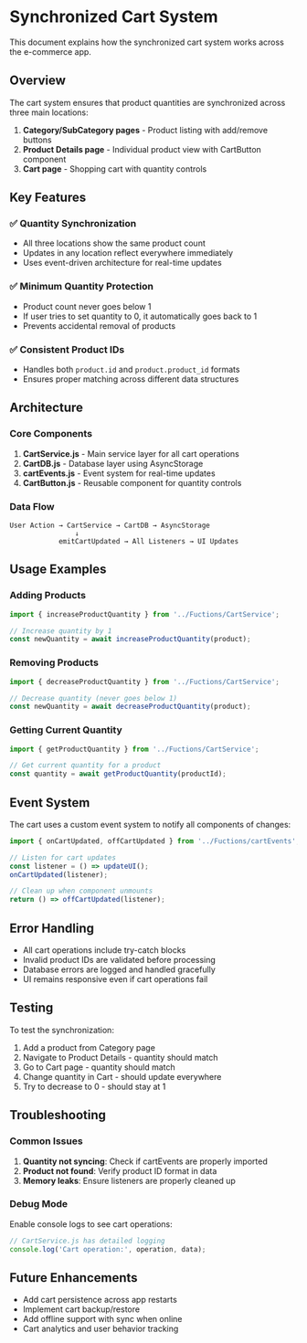 # Synchronized Cart System

This document explains how the synchronized cart system works across the e-commerce app.

## Overview

The cart system ensures that product quantities are synchronized across three main locations:

1. **Category/SubCategory pages** - Product listing with add/remove buttons
2. **Product Details page** - Individual product view with CartButton component
3. **Cart page** - Shopping cart with quantity controls

## Key Features

### ✅ Quantity Synchronization

- All three locations show the same product count
- Updates in any location reflect everywhere immediately
- Uses event-driven architecture for real-time updates

### ✅ Minimum Quantity Protection

- Product count never goes below 1
- If user tries to set quantity to 0, it automatically goes back to 1
- Prevents accidental removal of products

### ✅ Consistent Product IDs

- Handles both `product.id` and `product.product_id` formats
- Ensures proper matching across different data structures

## Architecture

### Core Components

1. **CartService.js** - Main service layer for all cart operations
2. **CartDB.js** - Database layer using AsyncStorage
3. **cartEvents.js** - Event system for real-time updates
4. **CartButton.js** - Reusable component for quantity controls

### Data Flow

```
User Action → CartService → CartDB → AsyncStorage
                ↓
            emitCartUpdated → All Listeners → UI Updates
```

## Usage Examples

### Adding Products

```javascript
import { increaseProductQuantity } from '../Fuctions/CartService';

// Increase quantity by 1
const newQuantity = await increaseProductQuantity(product);
```

### Removing Products

```javascript
import { decreaseProductQuantity } from '../Fuctions/CartService';

// Decrease quantity (never goes below 1)
const newQuantity = await decreaseProductQuantity(product);
```

### Getting Current Quantity

```javascript
import { getProductQuantity } from '../Fuctions/CartService';

// Get current quantity for a product
const quantity = await getProductQuantity(productId);
```

## Event System

The cart uses a custom event system to notify all components of changes:

```javascript
import { onCartUpdated, offCartUpdated } from '../Fuctions/cartEvents';

// Listen for cart updates
const listener = () => updateUI();
onCartUpdated(listener);

// Clean up when component unmounts
return () => offCartUpdated(listener);
```

## Error Handling

- All cart operations include try-catch blocks
- Invalid product IDs are validated before processing
- Database errors are logged and handled gracefully
- UI remains responsive even if cart operations fail

## Testing

To test the synchronization:

1. Add a product from Category page
2. Navigate to Product Details - quantity should match
3. Go to Cart page - quantity should match
4. Change quantity in Cart - should update everywhere
5. Try to decrease to 0 - should stay at 1

## Troubleshooting

### Common Issues

1. **Quantity not syncing**: Check if cartEvents are properly imported
2. **Product not found**: Verify product ID format in data
3. **Memory leaks**: Ensure listeners are properly cleaned up

### Debug Mode

Enable console logs to see cart operations:

```javascript
// CartService.js has detailed logging
console.log('Cart operation:', operation, data);
```

## Future Enhancements

- Add cart persistence across app restarts
- Implement cart backup/restore
- Add offline support with sync when online
- Cart analytics and user behavior tracking

